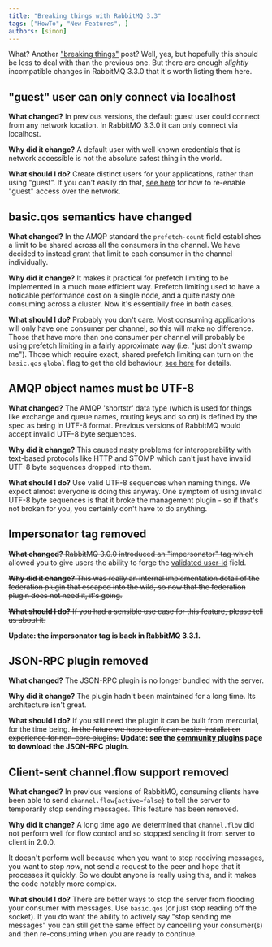 ```yaml
---
title: "Breaking things with RabbitMQ 3.3"
tags: ["HowTo", "New Features", ]
authors: [simon]
---
```


What? Another ["breaking things"](/blog/2012/11/19/breaking-things-with-rabbitmq-3-0) post? Well, yes, but hopefully this should be less to deal with than the previous one. But there are enough *slightly* incompatible changes in RabbitMQ 3.3.0 that it's worth listing them here.

<!-- truncate -->

## "guest" user can only connect via localhost

**What changed?** In previous versions, the default guest user could connect from any network location. In RabbitMQ 3.3.0 it can only connect via localhost.

**Why did it change?** A default user with well known credentials that is network accessible is not the absolute safest thing in the world.

**What should I do?** Create distinct users for your applications, rather than using "guest". If you can't easily do that, [see here](/docs/access-control) for how to re-enable "guest" access over the network.

## basic.qos semantics have changed

**What changed?** In the AMQP standard the `prefetch-count` field establishes a limit to be shared across all the consumers in the channel. We have decided to instead grant that limit to each consumer in the channel individually.

**Why did it change?** It makes it practical for prefetch limiting to be implemented in a much more efficient way. Prefetch limiting used to have a noticable performance cost on a single node, and a quite nasty one consuming across a cluster. Now it's essentially free in both cases.

**What should I do?** Probably you don't care. Most consuming applications will only have one consumer per channel, so this will make no difference. Those that have more than one consumer per channel will probably be using prefetch limiting in a fairly approximate way (i.e. "just don't swamp me"). Those which require exact, shared prefetch limiting can turn on the `basic.qos` `global` flag to get the old behaviour, [see here](/docs/consumer-prefetch) for details.

## AMQP object names must be UTF-8

**What changed?** The AMQP 'shortstr' data type (which is used for things like exchange and queue names, routing keys and so on) is defined by the spec as being in UTF-8 format. Previous versions of RabbitMQ would accept invalid UTF-8 byte sequences.

**Why did it change?** This caused nasty problems for interoperability with text-based protocols like HTTP and STOMP which can't just have invalid UTF-8 byte sequences dropped into them.

**What should I do?** Use valid UTF-8 sequences when naming things. We expect almost everyone is doing this anyway. One symptom of using invalid UTF-8 byte sequences is that it broke the management plugin - so if that's not broken for you, you certainly don't have to do anything.

## Impersonator tag removed

~~**What changed?** RabbitMQ 3.0.0 introduced an "impersonator" tag which allowed you to give users the ability to forge the [validated user-id](/docs/validated-user-id) field.~~

~~**Why did it change?** This was really an internal implementation detail of the federation plugin that escaped into the wild, so now that the federation plugin does not need it, it's going.~~

~~**What should I do?** If you had a sensible use case for this feature, please tell us about it.~~

**Update: the impersonator tag is back in RabbitMQ 3.3.1.**

## JSON-RPC plugin removed

**What changed?** The JSON-RPC plugin is no longer bundled with the server.

**Why did it change?** The plugin hadn't been maintained for a long time. Its architecture isn't great.

**What should I do?** If you still need the plugin it can be built from mercurial, for the time being. <del>In the future we hope to offer an easier installation experience for non-core plugins.</del> **Update: see the [community plugins](/other-information/community-plugins) page to download the JSON-RPC plugin.**

## Client-sent channel.flow support removed

**What changed?** In previous versions of RabbitMQ, consuming clients have been able to send `channel.flow{active=false}` to tell the server to temporarily stop sending messages. This feature has been removed.

**Why did it change?** A long time ago we determined that `channel.flow` did not perform well for flow control and so stopped sending it from server to client in 2.0.0.

It doesn't perform well because when you want to stop receiving messages, you want to stop *now*, not send a request to the peer and hope that it processes it quickly. So we doubt anyone is really using this, and it makes the code notably more complex.

**What should I do?** There are better ways to stop the server from flooding your consumer with messages. Use `basic.qos` (or just stop reading off the socket). If you do want the ability to actively say "stop sending me messages" you can still get the same effect by cancelling your consumer(s) and then re-consuming when you are ready to continue.
